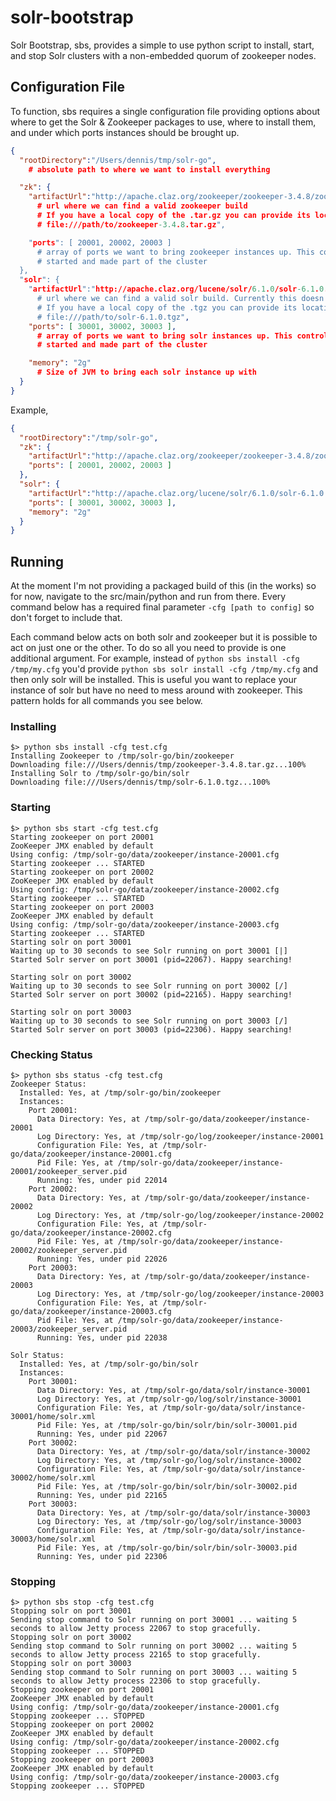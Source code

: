 # solr-bootstrap

Solr Bootstrap, sbs, provides a simple to use python script to install, start, and stop Solr clusters with a non-embedded quorum of zookeeper nodes.

## Configuration File

To function, sbs requires a single configuration file providing options about where to get the Solr & Zookeeper packages to use, where to install them, and under which ports instances should be brought up.

```json
{
  "rootDirectory":"/Users/dennis/tmp/solr-go",
    # absolute path to where we want to install everything

  "zk": {
    "artifactUrl":"http://apache.claz.org/zookeeper/zookeeper-3.4.8/zookeeper-3.4.8.tar.gz"
      # url where we can find a valid zookeeper build
      # If you have a local copy of the .tar.gz you can provide its location with format
      # file:///path/to/zookeeper-3.4.8.tar.gz",

    "ports": [ 20001, 20002, 20003 ]
      # array of ports we want to bring zookeeper instances up. This controls how many zookeeper processes are 
      # started and made part of the cluster
  },
  "solr": {
    "artifactUrl":"http://apache.claz.org/lucene/solr/6.1.0/solr-6.1.0.tgz",
      # url where we can find a valid solr build. Currently this doesn't support the -src builds
      # If you have a local copy of the .tgz you can provide its location with format
      # file:///path/to/solr-6.1.0.tgz",
    "ports": [ 30001, 30002, 30003 ],
      # array of ports we want to bring solr instances up. This controls how many zookeeper processes are 
      # started and made part of the cluster

    "memory": "2g"
      # Size of JVM to bring each solr instance up with
  }
}
```

Example,
```json
{
  "rootDirectory":"/tmp/solr-go",
  "zk": {
    "artifactUrl":"http://apache.claz.org/zookeeper/zookeeper-3.4.8/zookeeper-3.4.8.tar.gz",
    "ports": [ 20001, 20002, 20003 ]
  },
  "solr": {
    "artifactUrl":"http://apache.claz.org/lucene/solr/6.1.0/solr-6.1.0.tgz",
    "ports": [ 30001, 30002, 30003 ],
    "memory": "2g"
  }
}
```

## Running

At the moment I'm not providing a packaged build of this (in the works) so for now, navigate to the src/main/python and run from there. Every command below has a required final parameter `-cfg [path to config]` so don't forget to include that.

Each command below acts on both solr and zookeeper but it is possible to act on just one or the other. To do so all you need to provide is one additional argument. For example, instead of `python sbs install -cfg /tmp/my.cfg` you'd provide `python sbs solr install -cfg /tmp/my.cfg` and then only solr will be installed. This is useful you want to replace your instance of solr but have no need to mess around with zookeeper. This pattern holds for all commands you see below.

### Installing

```
$> python sbs install -cfg test.cfg
Installing Zookeeper to /tmp/solr-go/bin/zookeeper
Downloading file:///Users/dennis/tmp/zookeeper-3.4.8.tar.gz...100%
Installing Solr to /tmp/solr-go/bin/solr
Downloading file:///Users/dennis/tmp/solr-6.1.0.tgz...100%
```

### Starting

```
$> python sbs start -cfg test.cfg
Starting zookeeper on port 20001
ZooKeeper JMX enabled by default
Using config: /tmp/solr-go/data/zookeeper/instance-20001.cfg
Starting zookeeper ... STARTED
Starting zookeeper on port 20002
ZooKeeper JMX enabled by default
Using config: /tmp/solr-go/data/zookeeper/instance-20002.cfg
Starting zookeeper ... STARTED
Starting zookeeper on port 20003
ZooKeeper JMX enabled by default
Using config: /tmp/solr-go/data/zookeeper/instance-20003.cfg
Starting zookeeper ... STARTED
Starting solr on port 30001
Waiting up to 30 seconds to see Solr running on port 30001 [|]
Started Solr server on port 30001 (pid=22067). Happy searching!

Starting solr on port 30002
Waiting up to 30 seconds to see Solr running on port 30002 [/]
Started Solr server on port 30002 (pid=22165). Happy searching!

Starting solr on port 30003
Waiting up to 30 seconds to see Solr running on port 30003 [/]
Started Solr server on port 30003 (pid=22306). Happy searching!
```

### Checking Status

```
$> python sbs status -cfg test.cfg
Zookeeper Status:
  Installed: Yes, at /tmp/solr-go/bin/zookeeper
  Instances:
    Port 20001:
      Data Directory: Yes, at /tmp/solr-go/data/zookeeper/instance-20001
      Log Directory: Yes, at /tmp/solr-go/log/zookeeper/instance-20001
      Configuration File: Yes, at /tmp/solr-go/data/zookeeper/instance-20001.cfg
      Pid File: Yes, at /tmp/solr-go/data/zookeeper/instance-20001/zookeeper_server.pid
      Running: Yes, under pid 22014
    Port 20002:
      Data Directory: Yes, at /tmp/solr-go/data/zookeeper/instance-20002
      Log Directory: Yes, at /tmp/solr-go/log/zookeeper/instance-20002
      Configuration File: Yes, at /tmp/solr-go/data/zookeeper/instance-20002.cfg
      Pid File: Yes, at /tmp/solr-go/data/zookeeper/instance-20002/zookeeper_server.pid
      Running: Yes, under pid 22026
    Port 20003:
      Data Directory: Yes, at /tmp/solr-go/data/zookeeper/instance-20003
      Log Directory: Yes, at /tmp/solr-go/log/zookeeper/instance-20003
      Configuration File: Yes, at /tmp/solr-go/data/zookeeper/instance-20003.cfg
      Pid File: Yes, at /tmp/solr-go/data/zookeeper/instance-20003/zookeeper_server.pid
      Running: Yes, under pid 22038

Solr Status:
  Installed: Yes, at /tmp/solr-go/bin/solr
  Instances:
    Port 30001:
      Data Directory: Yes, at /tmp/solr-go/data/solr/instance-30001
      Log Directory: Yes, at /tmp/solr-go/log/solr/instance-30001
      Configuration File: Yes, at /tmp/solr-go/data/solr/instance-30001/home/solr.xml
      Pid File: Yes, at /tmp/solr-go/bin/solr/bin/solr-30001.pid
      Running: Yes, under pid 22067
    Port 30002:
      Data Directory: Yes, at /tmp/solr-go/data/solr/instance-30002
      Log Directory: Yes, at /tmp/solr-go/log/solr/instance-30002
      Configuration File: Yes, at /tmp/solr-go/data/solr/instance-30002/home/solr.xml
      Pid File: Yes, at /tmp/solr-go/bin/solr/bin/solr-30002.pid
      Running: Yes, under pid 22165
    Port 30003:
      Data Directory: Yes, at /tmp/solr-go/data/solr/instance-30003
      Log Directory: Yes, at /tmp/solr-go/log/solr/instance-30003
      Configuration File: Yes, at /tmp/solr-go/data/solr/instance-30003/home/solr.xml
      Pid File: Yes, at /tmp/solr-go/bin/solr/bin/solr-30003.pid
      Running: Yes, under pid 22306
```

### Stopping

```
$> python sbs stop -cfg test.cfg
Stopping solr on port 30001
Sending stop command to Solr running on port 30001 ... waiting 5 seconds to allow Jetty process 22067 to stop gracefully.
Stopping solr on port 30002
Sending stop command to Solr running on port 30002 ... waiting 5 seconds to allow Jetty process 22165 to stop gracefully.
Stopping solr on port 30003
Sending stop command to Solr running on port 30003 ... waiting 5 seconds to allow Jetty process 22306 to stop gracefully.
Stopping zookeeper on port 20001
ZooKeeper JMX enabled by default
Using config: /tmp/solr-go/data/zookeeper/instance-20001.cfg
Stopping zookeeper ... STOPPED
Stopping zookeeper on port 20002
ZooKeeper JMX enabled by default
Using config: /tmp/solr-go/data/zookeeper/instance-20002.cfg
Stopping zookeeper ... STOPPED
Stopping zookeeper on port 20003
ZooKeeper JMX enabled by default
Using config: /tmp/solr-go/data/zookeeper/instance-20003.cfg
Stopping zookeeper ... STOPPED
```
